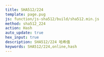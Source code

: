 ```yaml
---
title: SHA512/224
template: page.pug
js: function/js-sha512/build/sha512.min.js
method: sha512_224
action: Hash
auto_update: true
hex_input: true
description: SHA512/224 哈希值
keywords: SHA512/224,online,hash
---
```

